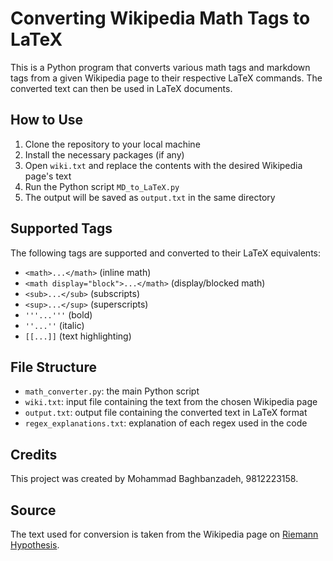 # Converting Wikipedia Math Tags to LaTeX

This is a Python program that converts various math tags and markdown tags from a given Wikipedia page to their respective LaTeX commands. The converted text can then be used in LaTeX documents.

## How to Use

1. Clone the repository to your local machine
2. Install the necessary packages (if any)
3. Open `wiki.txt` and replace the contents with the desired Wikipedia page's text
4. Run the Python script `MD_to_LaTeX.py`
5. The output will be saved as `output.txt` in the same directory

## Supported Tags

The following tags are supported and converted to their LaTeX equivalents:

- `<math>...</math>` (inline math)
- `<math display="block">...</math>` (display/blocked math)
- `<sub>...</sub>` (subscripts)
- `<sup>...</sup>` (superscripts)
- `'''...'''` (bold)
- `''...''` (italic)
- `[[...]]` (text highlighting)

## File Structure

- `math_converter.py`: the main Python script 
- `wiki.txt`: input file containing the text from the chosen Wikipedia page
- `output.txt`: output file containing the converted text in LaTeX format
- `regex_explanations.txt`: explanation of each regex used in the code

## Credits

This project was created by Mohammad Baghbanzadeh, 9812223158.

## Source

The text used for conversion is taken from the Wikipedia page on [Riemann Hypothesis](https://en.wikipedia.org/wiki/Riemann_hypothesis).
